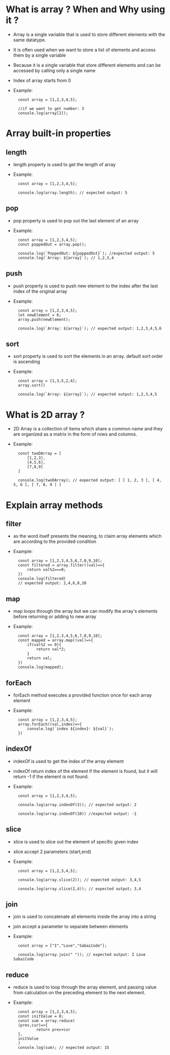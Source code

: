 # What is array ? When and Why using it ?

- Array is a single variable that is used to store  different elements with the same datatype.

- It is often used when we want to store a list of elements and access them by a single variable

- Because it is a single variable that store different elements and can be accessed by calling only a single name

- Index of array starts from 0

- Example: 

        const array = [1,2,3,4,5];

        //if we want to get number: 3
        console.log(array[2]);

# Array built-in properties

## length

- length property is used to get the length of array

- Example: 

        const array = [1,2,3,4,5];

        console.log(array.length); // expected output: 5

## pop

- pop property is used to pop out the last element of an array

- Example: 

        const array = [1,2,3,4,5];
        const poppedOut = array.pop();

        console.log(`PoppedOut: ${poppedOut}`); //expected output: 5
        console.log(`Array: ${array}`); // 1,2,3,4

## push

- push property is used to push new element to the index after the last index of the original array

- Example: 

        const array = [1,2,3,4,5];
        let newElement = 6;
        array.push(newElement);

        console.log(`Array: ${array}`); // expected output: 1,2,3,4,5,6

## sort

- sort property is used to sort the elements in an array. default sort order is ascending

- Example: 

        const array = [1,3,5,2,4];
        array.sort()

        console.log(`Array: ${array}`); // expected output: 1,2,3,4,5


# What is 2D array ?

- 2D Array is a collection of items which share a common name and they are organized as a matrix in the form of rows and columns.

- Example: 

        const twoDArray = [
            [1,2,3],
            [4,5,6],
            [7,8,9]
        ]

        console.log(twoDArray); // expected output: [ [ 1, 2, 3 ], [ 4, 5, 6 ], [ 7, 8, 9 ] ]


# Explain array methods

## filter

- as the word itself presents the meaning, to claim array elements which are according to the provided condition

- Example:

        const array = [1,2,3,4,5,6,7,8,9,10];
        const filtered = array.filter((val)=>{
            return val%2===0;
        })
        console.log(filtered) 
        // expected output: 2,4,6,8,10  


## map

- map loops through the array but we can modify the array's elements before returning or adding to new array

- Example: 

        const array = [1,2,3,4,5,6,7,8,9,10];
        const mapped = array.map((val)=>{
            if(val%2 == 0){
                return val*2;
            }
            return val;
        })
        console.log(mapped);


## forEach

- forEach method executes a provided function once for each array element

- Example: 

        const array = [1,2,3,4,5];
        array.forEach((val,index)=>{
            console.log(`index ${index}: ${val}`);
        })


## indexOf

- indexOf is used to get the index of the array element

- indexOf return index of the element if the element is found, but it will return -1 if the element is not found.

- Example: 

        const array = [1,2,3,4,5];

        console.log(array.indexOf(3)); // expected output: 2

        console.log(array.indexOf(10)) //expected output: -1


## slice

- slice is used to slice out the element of specific given index 

- slice accept 2 parameters (start,end)

- Example:

        const array = [1,2,3,4,5];
        
        console.log(array.slice(2)); // expected output: 3,4,5

        console.log(array.slice(2,4)); // expected output; 3,4


## join

- join is used to concatenate all elements inside the array into a string

- join accept a parameter to separate between elements

- Example: 

        const array = ["I","Love","SabaiCode"];

        console.log(array.join(" ")); // expected output: I Love SabaiCode


## reduce

- reduce is used to loop through the array element, and passing value from calculation on the preceding element to the next element.

- Example:

        const array = [1,2,3,4,5];
        const initValue = 0;
        const sum = array.reduce(
        (prev,cur)=>{
                return prev+cur
        },
        initValue
        )
        console.log(sum); // expected output: 15
